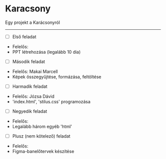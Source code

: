 # Karacsony

Egy projekt a Karácsonyról

---

- [ ] Első feladat
- Felelős:
- PPT létrehozása (legalább 10 dia)
- [ ] Második feladat
- Felelős: Makai Marcell
- Képek összegyűjtése, formázása, feltöltése
- [ ] Harmadik feladat
- Felelős: Józsa Dávid
- 'index.html', 'stilus.css' programozása
- [ ] Negyedik feladat
- Felelős:
- Legalább három egyéb 'html'
- [ ] Plusz (nem kötelező) feladat
- Felelős:
- Figma-banelőtervek készítése